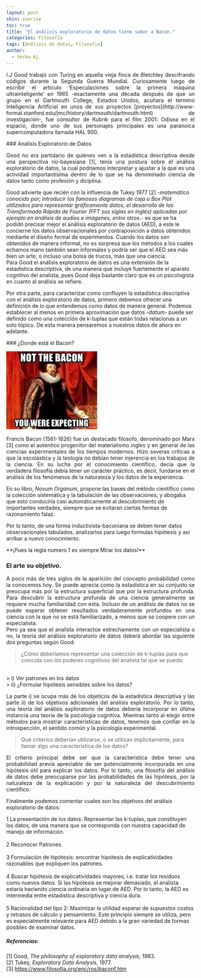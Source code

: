 ```yaml
---
layout: post
skin: sunrise
toc: true
title: "El análisis exploratorio de datos tiene sabor a Bacon."
categories: Filosofía
tags: [Análisis de datos, Filosofia]
author:
  - Yerko-Aj.
---
```

<p align="justify">
I.J Good trabajó con Turing en aquella vieja finca de Bletchley descifrando códigos durante la Segunda Guerra Mundial. Curiosamente luego de escribir el articulo ‘Especulaciones sobre la primera máquina ultrainteligente’ en 1965 -exactamente una década después de que un grupo en el Dartmouth College, Estados Unidos, acuñara el termino Inteligencia Artificial en unos de sus proyectos [proyectos](http://www-formal.stanford.edu/jmc/history/dartmouth/dartmouth.html) de investigación-, fue consultor de Kubrik para el film 2001: Odisea en el espacio, donde uno de sus personajes principales es una paranoica supercomputadora llamada HAL 900. <br>
</p>
### Analisis Exploratorio de Datos
<p align="justify">
Good no era partidario de quienes ven a la estadística descriptiva desde una perspectiva no-bayesiana [1], tenía una postura sobre el análisis exploratorio de datos, la cual podríamos interpretar y ajustar a la que es una actividad importantísima dentro de lo que se ha denominado ciencia de datos tanto como profesión y diciplina.<br>

Good advierte que recién con la influencia de Tukey 1977 [2] *-matemático conocido por;  introducir los famosos diagramas de caja o Box Plot  utilizados para representar gráficamente datos, el desarrollo de las Transformada Rápida de Fourier (FFT  sus siglas en inglés) aplicadas por ejemplo en análisis de  audios e imágenes, entre otros.-*  es que se ha podido precisar mejor el análisis exploratorio de datos (AED), a este le concierne los datos observacionales por contraposición a datos obtenidos mediante el diseño formal de experimentos. Cuando los datos son obtenidos de manera informal, no es sorpresa que los métodos a los cuales echamos mano también sean informales y podría ser que el AED sea más bien un arte, o incluso una bolsa de trucos, más que una ciencia.<br>
Para Good el análisis exploratorio de datos es una extensión de la estadística descriptiva, de una manera que incluye fuertemente el aparato cognitivo del analista, pues Good deja bastante claro que es un psicologista en cuanto al análisis se refiere.<br>

Por otra parte, para caracterizar como confluyen la estadística descriptiva con el análisis exploratorio de datos, primero debemos ofrecer una definición de lo que entendemos como datos de manera general. Podemos establecer al menos en primera aproximación que datos *-datum-* puede ser definido como una colección de k-tuplas que están todas relacionas a un solo tópico. De esta manera pensaremos a nuestros datos de ahora en adelante.

</p>
### ¿Donde está el Bacon?

![Bacon_error](/post2/bacon.jpg)
<p align="justify">
Francis Bacon (1561-1626) fue un destacado filosofo, denominado por Marx [3] como el autentico progenitor del materialismo ingles y en general de las ciencias experimentales de los tiempos modernos. Hizo severas críticas a que la escolástica y la teología no debían tener injerencia en los trabajos de la ciencia. En su lucha por el conocimiento científico, decía que la verdadera filosofía debía tener un carácter práctico, es decir, fundarse en el análisis de los fenómenos de la naturaleza y los datos de la experiencia. <br>

En su libro, *Novum Organum*, propone las bases del método científico como la colección sistemática y la tabulación de las observaciones, y abogaba que esto conduciría casi automáticamente al descubrimiento de importantes verdades, siempre que se evitaran ciertas formas de razonamiento falaz. <br>

Por lo tanto, de una forma inductivista-baconiana se deben tener datos observacionales tabulados, analizarlos para luego formulas hipótesis y así arribar a nuevo conocimiento. <br>
</p>
**¡Pues la regla numero 1 es siempre Mirar los datos!** <br>


### El arte su objetivo.
<p align="justify">
A poco más de tres siglos de la aparición del concepto probabilidad como la conocemos hoy. Se puede aprecia como la estadística en su conjunto se preocupa más por la estructura superficial que por la estructura profunda. Para descubrir la estructura profunda de una ciencia generalmente se requiere mucha familiaridad con esta. Incluso de un análisis de datos no se puede esperar obtener resultados verdaderamente profundos en una ciencia con la que no se está familiarizado, a menos que se coopere con un especialista. <br>
Pero ya sea que el analista interactúe estrechamente con un especialista o no, la teoría del análisis exploratorio de datos deberá abordar las siguiente dos preguntas según Good: <br>
</p>

> ¿Cómo deberíamos representar una colección de k-tuplas para que coincida con los poderes cognitivos del analista tal que se pueda:
<br>
> i) Ver patrones en los datos <br>
> ii) ¿Formular hipótesis sensibles sobre los datos?

<p align="justify">
La parte i) se ocupa más de los objeticos de la estadística descriptiva y las parte ii) de los objetivos adicionales del análisis exploratorio. Por lo tanto, una teoría del análisis exploratorio de datos debería incorporar en última instancia una teoría de la psicología cognitiva. Mientras tanto al elegir entre métodos para mostrar características de datos, tenemos que confiar en la introspección, el sentido común y la psicología experimental.
</p>

> Qué criterios deberían utilizarse, o se utilizan implícitamente, para llamar algo una característica de los datos? 

<p align="justify">
El criterio principal debe ser que la característica debe tener una probabilidad previa apreciable de ser potencialmente incorporada en una hipótesis útil para explicar los datos. Por lo tanto, una filosofía del análisis de datos debe preocuparse por las probabilidades de las hipótesis, por la naturaleza de la explicación y por la naturaleza del descubrimiento científico. <br>
</p>

Finalmente podemos comentar cuales son los objetivos del análisis exploratorio de datos:

1 La presentación de los datos: Representar las k-tuplas, que constituyen los datos, de una manera que se corresponda con nuestra capacidad de manejo de información. <br><br>
2	Reconocer Patrones.<br><br>
3 Formulación de hipótesis:  encontrar hipótesis de explicatividades razonables que expliquen los patrones.<br><br>
4 Buscar hipótesis de explicatividades mayores, i.e. tratar los residuos como nuevos datos. Si las hipótesis se mejorar demasiado, el analista estaría haciendo ciencia ordinaria en lugar de AED. Por lo tanto, la AED es intermedia entre estadística descriptiva y ciencia dura.<br> <br>
5 Racionalidad del tipo 2: Maximizar la utilidad esperar de supuestos costos y retrasos de cálculo y pensamiento. Este principio siempre se utiliza, pero es especialmente relevante para AED debido a la gran variedad de formas posibles de examinar datos.



##### Referencias:

[1] Good, *The philosophy of exploratory data analysis*, 1983. <br>
[2] Tukey, *Exploratory Data Analysis*, 1977.<br>
[3] https://www.filosofia.org/enc/ros/baconf.htm
